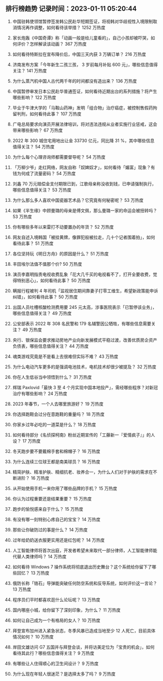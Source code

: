 
## 排行榜趋势 记录时间：2023-01-11 05:20:44
  
  1. 中国驻韩使领馆暂停签发韩公民赴华短期签证，将视韩对华歧视性入境限制取消情况再作调整，如何看待该举措？ 1252 万热度
    
  2. 家长炮轰《中国奇谭》称「动画一般是给儿童看的」，自己小孩却被吓哭，如何评价？怎样解读该动画？ 367 万热度
    
  3. 如何看待特斯拉在宣布降价后，中国三天内获 3 万辆订单？ 216 万热度
    
  4. 济南发布方案「今年新生二孩三孩， 3 岁前每月补贴 600 元」，哪些信息值得关注？ 141 万热度
    
  5. 为什么蒸汽机中国人古代两千年的时间都没有造出来？ 136 万热度
    
  6. 中国暂停审发日本公民赴华普通签证，如何看待近期出台的系列措施？将产生哪些影响？ 122 万热度
    
  7. 毕业于牛津大学的「马鞍山药神」发明「组合物」治疗癌症，被控制售假药拘留判刑，如何看待此事？ 107 万热度
    
  8. 广电总局要求向演员开展法律培训，将对违法违规从业者实施行业惩戒，这会带来哪些影响？ 67 万热度
    
  9. 2022 年 300 城住宅用地出让金 33730 亿元，同比降 31 %，其中哪些信息值得关注？ 54 万热度
    
  10. 为什么每个心理咨询师都需要督导呢？ 54 万热度
    
  11. 「万柳少爷」走红网络，网友自称「奴婢奴才」，如何看待「媚富」现象？有钱为何成了流量密码？ 54 万热度
    
  12. 刘鑫 70 万元赔偿金支付期限已到，江歌母亲称没收到钱，已申请强制执行，哪些信息值得关注？ 53 万热度
    
  13. 为什么那么多人喜欢中国瓷器艺术品？它究竟有何秘密呢？ 53 万热度
    
  14. 如果《半生缘》中顾曼璐的母亲是傅文佩，那么曼璐一家的命运会被扭转吗？ 53 万热度
    
  15. 你有哪些多年以来雷打不动要置办的年货？ 52 万热度
    
  16. 网友自述入境韩国「被挂黄牌，像罪犯般被拉走，几十个记者围着拍」，如何看待此事？ 51 万热度
    
  17. 各位坚持玩《明日方舟》的原因是什么？ 51 万热度
    
  18. 丰田埃尔法值不值那个价? 50 万热度
    
  19. 演员李嘉明指责电视收费乱象「花大几千买的电视看不了，打开全要收费，觉得特别恶心」，如何看待此事？ 50 万热度
    
  20. 瞒报行程被判 4 年司机「监视居住期间靠妻子打零工维生，希望新政策能申诉纠错」，如何看待此事？ 50 万热度
    
  21. 出国人员吐槽核酸检测费用要 245 元太高，涉事医院表示「已暂停该业务」，哪些信息值得关注？ 49 万热度
    
  22. 公安部表示 2022 年 308 名民警和 179 名辅警因公牺牲，有哪些信息需要关注？ 49 万热度
    
  23. 央行、银保监会要求推动房地产业向新发展模式平稳过渡，改善优质房企资产负债表，哪些信息值得关注？ 44 万热度
    
  24. 魂类游戏究竟是不是看上去很难但实际不难？ 43 万热度
    
  25. 为什么电动汽车更多的是强调电池技术，电机技术却很少被提及？ 32 万热度
    
  26. 你在人生低谷当中领悟到什么？ 31 万热度
    
  27. 辉瑞 Paxlovid「最快 3 至 4 个月实现中国本地投产」，需经哪些程序？对新冠治疗有哪些影响？ 24 万热度
    
  28. 2023 年春节，一个人去哪里旅游好？ 19 万热度
    
  29. 你选择跑鞋会过分在意跑鞋的重量吗？ 18 万热度
    
  30. 你家乡过年必吃的一道菜是什么？ 18 万热度
    
  31. 如何看待部分《名侦探柯南》粉丝近期宣传的「工藤新一『爱情疯子』」的人设？ 17 万热度
    
  32. 冬天跑步要不要戴棉手套和棉帽子？ 16 万热度
    
  33. 为什么连续三位球王都是南美球员？ 16 万热度
    
  34. 精简护肤、精准护肤、精细抗老、妆养合一，为什么人们对于护肤的需求在不断进阶？ 16 万热度
    
  35. 从开始使用手机一来你用了哪些品牌的手机？ 15 万热度
    
  36. 你认为过程重要还是结果重要？ 15 万热度
    
  37. 跑步的愉悦感来自于什么？ 15 万热度
    
  38. 有没有哪一刻特别心疼自己的宝宝？ 14 万热度
    
  39. 那些让你破防过的事是什么？ 14 万热度
    
  40. 过年给奶奶送衣服更实用还是红包呢？ 14 万热度
    
  41. 人工智能律师将首次出庭，开发者希望未来取代一部分律师，人工智能律师能代替人类律师吗？ 14 万热度
    
  42. 如何看待 Windows 7 操作系统将彻底退出历史舞台？这个系统给你留下了哪些回忆？ 13 万热度
    
  43. 俄防长称「锆石」导弹能突破任何防空系统和反导系统，如何评价这一言论？ 13 万热度
    
  44. 程序员们平时都喜欢逛什么论坛呢？ 13 万热度
    
  45. 国内哪座小城，给你留下了深刻印象，为什么？ 11 万热度
    
  46. 如何让自己成为一个有格局的女人？ 10 万热度
    
  47. 拜登宣布加州进入紧急状态，冬季风暴已造成当地至少 12 人死亡，目前具体情况如何？ 10 万热度
    
  48. 岸田文雄访问 G7 五国并与拜登会谈，并将访美定位为「宝贵的机会」，如何看待其此行？哪些信息值得关注？ 9 万热度
    
  49. 有哪些让人住得顺心的卫生间设计？ 9 万热度
    
  50. 为什么现在年轻人很迷茫？是选择太多了吗？ 9 万热度
    